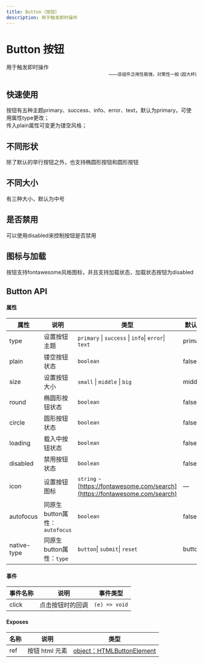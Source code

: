 ```yaml
---
title: Button（按钮）
description: 用于触发即时操作
---
```


# Button 按钮

用于触发即时操作
<small style="color: var(--utp-color-primary);text-align:right;display:block;">——该组件泛用性极强，对策性一般 (超大杯)</small>

## 快速使用

按钮有五种主题primary、success、info、error、text，默认为primary，可使用属性type更改；  
传入plain属性可变更为镂空风格；
<preview path="../demo/UtpButton/Basic.vue" title="快速使用" description=""></preview>

## 不同形状

除了默认的举行按钮之外，也支持椭圆形按钮和圆形按钮
<preview path="../demo/UtpButton/Shape.vue" title="不同形状" description=""></preview>

## 不同大小

有三种大小，默认为中号
<preview path="../demo/UtpButton/Size.vue" title="不同大小" description=""></preview>

## 是否禁用

可以使用disabled来控制按钮是否禁用
<preview path="../demo/UtpButton/Disabled.vue" title="禁用" description=""></preview>

## 图标与加载

按钮支持fontawesome风格图标，并且支持加载状态，加载状态按钮为disabled
<preview path="../demo/UtpButton/Icon.vue" title="图标与加载" description=""></preview>

## Button API

#### 属性

| 属性        | 说明                          | 类型                                                                        | 默认值  |
| ----------- | ----------------------------- | --------------------------------------------------------------------------- | ------- |
| type        | 设置按钮主题                  | `primary` \| `success` \| `info`\| `error`\| `text`                         | primary |
| plain       | 镂空按钮状态                  | `boolean`                                                                   | false   |
| size        | 设置按钮大小                  | `small` \| `middle` \| `big`                                                | middle  |
| round       | 椭圆形按钮状态                | `boolean`                                                                   | false   |
| circle      | 圆形按钮状态                  | `boolean`                                                                   | false   |
| loading     | 载入中按钮状态                | `boolean`                                                                   | false   |
| disabled    | 禁用按钮状态                  | `boolean`                                                                   | false   |
| icon        | 设置按钮图标                  | `string` - [https://fontawesome.com/search](https://fontawesome.com/search) | —       |
| autofocus   | 同原生button属性：`autofocus` | `boolean`                                                                   | false   |
| native-type | 同原生button属性：`type`      | `button`\| `submit`\| `reset`                                               | button  |

#### 事件

| 事件名称 | 说明             | 事件类型      |
| -------- | ---------------- | ------------- |
| click    | 点击按钮时的回调 | `(e) => void` |

#### Exposes

| 名称 | 说明           | 类型                                                                                            |
| -------- | -------------- | ----------------------------------------------------------------------------------------------- |
| ref      | 按钮 html 元素 | [object：HTMLButtonElement](https://developer.mozilla.org/zh-CN/docs/Web/API/HTMLButtonElement) |
